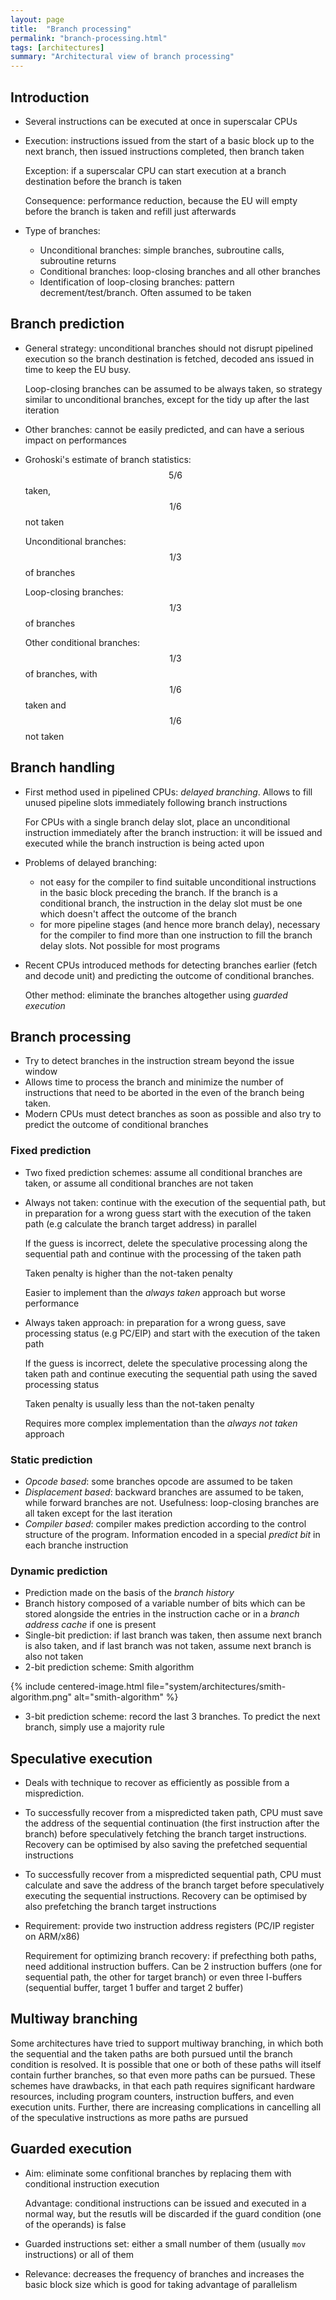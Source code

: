 ```yaml
---
layout: page
title:  "Branch processing"
permalink: "branch-processing.html"
tags: [architectures]
summary: "Architectural view of branch processing"
---
```


## Introduction
* Several instructions can be executed at once in superscalar CPUs
* Execution: instructions issued from the start of a basic block up to the next
  branch, then issued instructions completed, then branch taken

  Exception: if a superscalar CPU can start execution at a branch destination
  before the branch is taken
  
  Consequence: performance reduction, because the EU will empty before the
  branch is taken and refill just afterwards
* Type of branches:
  - Unconditional branches: simple branches, subroutine calls, subroutine returns
  - Conditional branches: loop-closing branches and all other branches
  - Identification of loop-closing branches: pattern decrement/test/branch. Often
  assumed to be taken

## Branch prediction
* General strategy: unconditional branches should not disrupt pipelined
  execution so the branch destination is fetched, decoded ans issued in time to
  keep the EU busy.

  Loop-closing branches can be assumed to be always taken, so strategy similar
  to unconditional branches, except for the tidy up after the last iteration
* Other branches: cannot be easily predicted, and can have a serious impact on
  performances
* Grohoski's estimate of branch statistics: $$5/6$$ taken, $$1/6$$ not taken

  Unconditional branches: $$1/3$$ of branches

  Loop-closing branches: $$1/3$$ of branches

  Other conditional branches: $$1/3$$ of branches, with $$1/6$$ taken and
  $$1/6$$ not taken

## Branch handling
* First method used in pipelined CPUs: *delayed branching*. Allows to fill unused
  pipeline slots immediately following branch instructions

  For CPUs with a single branch delay slot, place an unconditional instruction
  immediately after the branch instruction: it will be issued and executed while
  the branch instruction is being acted upon
* Problems of delayed branching:
  - not easy for the compiler to find suitable unconditional instructions in the
    basic block preceding the branch. If the branch is a conditional branch,
    the instruction in the delay slot must be one which doesn't affect the
    outcome of the branch
  - for more pipeline stages (and hence more branch delay), necessary for the
    compiler to find more than one instruction to fill the branch delay slots.
    Not possible for most programs
* Recent CPUs introduced methods for detecting branches earlier (fetch and
  decode unit) and predicting the outcome of conditional branches.

  Other method: eliminate the branches altogether using *guarded execution*

## Branch processing
* Try to detect branches in the instruction stream beyond the issue window
* Allows time to process the branch and minimize the number of instructions that
  need to be aborted in the even of the branch being taken.
* Modern CPUs must detect branches as soon as possible and also try to predict
  the outcome of conditional branches
  
### Fixed prediction
* Two fixed prediction schemes: assume all conditional branches are taken, or
  assume all conditional branches are not taken
* Always not taken: continue with the execution of the sequential path, but in preparation for a wrong guess start with the execution of the taken path (e.g calculate the branch target address) in parallel

  If the guess is incorrect, delete the speculative processing along the sequential path and continue with the processing of the taken path

  Taken penalty is higher than the not-taken penalty

  Easier to implement than the *always taken* approach but worse performance
* Always taken approach: in preparation for a wrong guess, save processing status (e.g PC/EIP) and start with the execution of the taken path

  If the guess is incorrect, delete the speculative processing along the taken path and continue executing the sequential path using the saved processing status

  Taken penalty is usually less than the not-taken penalty

  Requires more complex implementation than the *always not taken* approach

### Static prediction
* *Opcode based*: some branches opcode are assumed to be taken
* *Displacement based*: backward branches are assumed to be taken, while forward
  branches are not. Usefulness: loop-closing branches are all taken except for
  the last iteration
* *Compiler based*: compiler makes prediction according to the control structure
  of the program. Information encoded in a special *predict bit* in each branche
  instruction

### Dynamic prediction
* Prediction made on the basis of the *branch history*
* Branch history composed of a variable number of bits which can be stored
  alongside the entries in the instruction cache or in a *branch address cache*
  if one is present
* Single-bit prediction: if last branch was taken, then assume next branch is also taken, and if last branch was not taken, assume next branch is also not taken
* 2-bit prediction scheme: Smith algorithm

{% include centered-image.html file="system/architectures/smith-algorithm.png" alt="smith-algorithm" %}

* 3-bit prediction scheme: record the last 3 branches. To predict the next
  branch, simply use a majority rule

## Speculative execution
* Deals with technique to recover as efficiently as possible from a misprediction.
* To successfully recover from a mispredicted taken path, CPU must save the address of
  the sequential continuation (the first instruction after the branch) before speculatively fetching the branch target instructions. Recovery can be optimised by also saving the prefetched sequential instructions
* To successfully recover from a mispredicted sequential path, CPU must calculate and save the address of the branch target before speculatively executing the sequential instructions. Recovery can be optimised by also prefetching the branch target instructions
* Requirement: provide two instruction address registers (PC/IP register on ARM/x86)
  
  Requirement for optimizing branch recovery: if prefecthing both paths, need additional instruction buffers. Can be 2 instruction buffers (one for sequential path, the other for target branch) or even three I-buffers (sequential buffer, target 1 buffer and target 2 buffer)


## Multiway branching
Some architectures have tried to support multiway branching, in which both the sequential and the taken paths are both pursued until the branch condition is resolved. It is possible that one or both of these paths will itself contain further branches, so that even more paths can be pursued. These schemes have drawbacks, in that each path requires significant hardware resources, including program counters, instruction buffers, and even execution units. Further, there are increasing complications in cancelling all of the speculative instructions as more paths are pursued

## Guarded execution
* Aim: eliminate some confitional branches by replacing them with conditional instruction execution
  
  Advantage: conditional instructions can be issued and executed in a normal way, but the resutls will be discarded if the guard condition (one of the operands) is false
* Guarded instructions set: either a small number of them (usually `mov` instructions) or all of them
* Relevance: decreases the frequency of branches and increases the basic block size which is good for taking advantage of parallelism